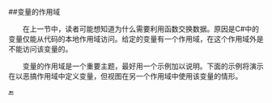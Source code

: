 ##变量的作用域

&emsp;&emsp;在上一节中，读者可能想知道为什么需要利用函数交换数据。原因是C#中的变量仅能从代码的本地作用域访问。给定的变量有一个作用域，在这个作用域外是不能访问该变量的。

&emsp;&emsp;变量的作用域是一个重要主题，最好用一个示例加以说明。下面的示例将演示在以恶搞作用域中定义变量，但视图在另一个作用域中使用该变量的情形。













🔚